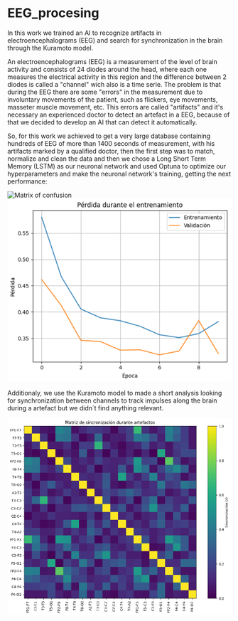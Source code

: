 # EEG_procesing
In this work we trained an AI to recognize artifacts in electroencephalograms (EEG) and search for synchronization in the brain through the Kuramoto model.

An electroencephalograms (EEG) is a measurement of the level of brain activity and consists of 24 diodes around the head, where each one measures the electrical activity in this region and the difference between 2 diodes is called a "channel" wich also is a time serie. The problem is that during the EEG there are some "errors" in the measurement due to involuntary movements of the patient, such as flickers, eye movements, masseter muscle movement, etc. This errors are called "artifacts" and it's necessary an experienced doctor to detect an artefact in a EEG, because of that we decided to develop an AI that can detect it automatically.

So, for this work we achieved to get a very large database containing hundreds of EEG of more than 1400 seconds of measurement, with his artifacts marked by a qualified doctor, then the first step was to match, normalize and clean the data and then we chose a Long Short Term Memory (LSTM) as our neuronal network and used Optuna to optimize our hyperparameters and make the neuronal network's training, getting the next performance:

![Matrix of confusion](images/Matrix_confission.png) 
![Lost](images/lost.png)

Additionaly, we use the Kuramoto model to made a short analysis looking for synchronization between channels to track impulses along the brain during a artefact but we didn´t find anything relevant.

![Synchronization](images/sync.png)
